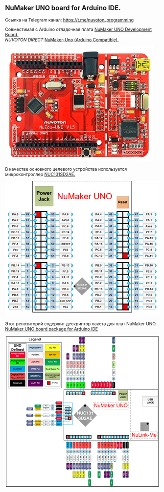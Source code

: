 ## NuMaker UNO board for Arduino IDE.  

Ссылка на Telegram канал: https://t.me/nuvoton_programming  

Cовместимая с Arduino отладочная плата [NuMaker UNO Development Board.](https://www.nuvoton.com/products/iot-solution/arduino-compatible-platform/numaker-uno/)  
*NUVOTON DIRECT* [NuMaker-Uno (Arduino Compatible).](https://direct.nuvoton.com/en/numaker-uno)

![alt-текст](https://github.com/ScuratovaAnna/NuMaker-UNO-board-for-Arduino-IDE/blob/master/foto/001.jpg "NuMaker UNO")  

В качестве основного целевого устройства используется микроконтроллер [NUC131SD2AE.](https://www.nuvoton.com/products/microcontrollers/arm-cortex-m0-mcus/nuc131-nuc1311-can-series/nuc131sd2ae/)    

![alt-текст](https://github.com/ScuratovaAnna/NuMaker-UNO-board-for-Arduino-IDE/blob/master/foto/004.jpg "NuMaker UNO NUC131SD2AE Extended Connectors Layout")  

Этот репозиторий содержит дескриптор пакета для плат NuMaker UNO. [NuMaker UNO board package for Arduino IDE](https://github.com/OpenNuvoton/NuMaker_UNO)   

![alt-текст](https://github.com/ScuratovaAnna/NuMaker-UNO-board-for-Arduino-IDE/blob/master/foto/005.jpg "NuMaker UNO Pin Design for Arduino")   






 




